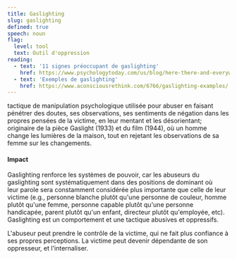 ```yaml
---
title: Gaslighting
slug: gaslighting
defined: true
speech: noun
flag:
  level: tool
  text: Outil d'oppression
reading:
  - text: '11 signes préoccupant de gaslighting'
    href: https://www.psychologytoday.com/us/blog/here-there-and-everywhere/201701/11-warning-signs-gaslighting
  - text: 'Exemples de gaslighting'
    href: https://www.aconsciousrethink.com/6766/gaslighting-examples/
---
```


tactique de manipulation psychologique utilisée pour abuser en faisant pénétrer des doutes, ses observations, ses sentiments de négation dans les propres pensées de la victime, en leur mentant et les désorientant; originaire de la pièce Gaslight (1933) et du film (1944), où un homme change les lumières de la maison, tout en rejetant les observations de sa femme sur les changements.

#### Impact

Gaslighting renforce les systèmes de pouvoir, car les abuseurs du gaslighting sont systématiquement dans des positions de dominant où  
leur parole sera constamment considérée plus importante que celle de leur victime (e.g., personne blanche plutôt qu'une personne de couleur, homme plutôt qu'une femme, personne capable plutôt qu'une personne handicapée, parent plutôt qu'un enfant, directeur plutôt qu'employée, etc). Gaslighting est un comportement et une tactique abusives et oppressifs.

L'abuseur peut prendre le contrôle de la victime, qui ne fait plus confiance à ses propres perceptions. La victime peut devenir dépendante de son oppresseur, et l'internaliser.
